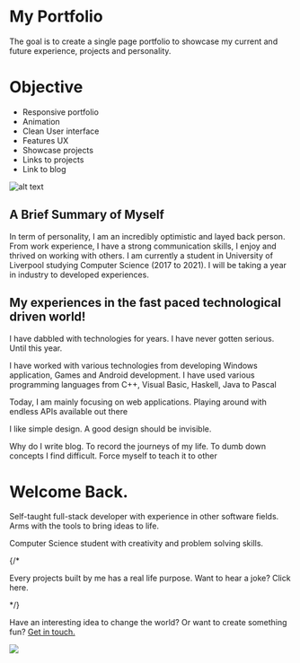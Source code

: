 # My Portfolio

The goal is to create a single page portfolio to showcase my current and future experience, projects and personality.

# Objective

* Responsive portfolio
* Animation
* Clean User interface
* Features UX
* Showcase projects
* Links to projects
* Link to blog

![alt text](../assets/portfolio-screenshot.png)


<h2>A Brief Summary of Myself</h2>
<p> In term of personality, I am an incredibly optimistic and layed back person.
  From work experience, I have a strong communication skills, I enjoy and thrived on working with others. I am currently
  a student in University of Liverpool studying Computer Science (2017 to 2021). I will be taking a year in industry to developed experiences.
</p>

<h2>My experiences in the fast paced technological driven world!</h2>
<p>I have dabbled with technologies for years. I have never gotten serious. Until this year.</p>
<p>I have worked with various technologies from developing Windows application, Games and Android development. I have
used various programming languages from C++, Visual Basic, Haskell, Java to Pascal</p>
<p>Today, I am mainly focusing on web applications. Playing around with endless APIs available out there</p>
I like simple design. A good design should be invisible.

Why do I write blog. To record the journeys of my life.
To dumb down concepts I find difficult. Force myself to teach it to other


<div><h1 className="animated-title">Welcome Back.</h1></div>
  <div><p className="intro-parts">Self-taught full-stack developer
     with experience in other software fields. Arms with the tools to bring ideas to life.</p></div>
  <div><p className="intro-parts">Computer Science student with creativity and problem solving skills.</p></div>
  {/* <div><p className="intro-parts">Every projects built by me has a real life purpose. Want to hear a joke? Click here.</p></div> */}
  <p className="intro-parts">Have an interesting idea to change the world? Or want to create something fun?
    <a componentClass={Link} href="/contacts" to="/contact">Get in touch.</a></p>
  <img className="intro-parts" className="profile-image" src="../assets/profile-pic.png"  href="somepage"/>
